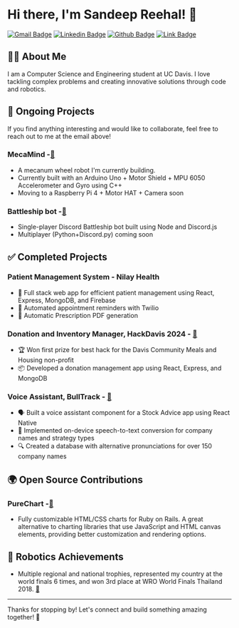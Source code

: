 # Hi there, I'm Sandeep Reehal! 👋

[![Gmail Badge](https://img.shields.io/badge/-sreehal@ucdavis.edu-red?style=flat&logo=Gmail&logoColor=white)](mailto:sreehal@ucdavis.edu)   [![Linkedin Badge](https://img.shields.io/badge/-Sandeep_Reehal-blue?style=flat&logo=Linkedin&logoColor=white)](https://linkedin.com/in/sandeep-reehal-385821263)   [![Github Badge](https://img.shields.io/badge/-Github-black?style=flat&logo=Github&logoColor=white)](https://github.com/reehals)    [![Link Badge](https://img.shields.io/badge/-Portfolio-orange?style=flat&logo=react&logoColor=white)](https://reehals.github.io)

<!-- [GitHub](https://github.com/reehals) | [Portfolio](https://reehals.github.io) -->

## 👨‍🎓 About Me

I am a Computer Science and Engineering student at UC Davis. I love tackling complex problems and creating innovative solutions through code and robotics.

## 🚧 Ongoing Projects
If you find anything interesting and would like to collaborate, feel free to reach out to me at the email above!

### MecaMind -[🔗](https://github.com/ReehalS/MecaMind)
- A mecanum wheel robot I'm currently building.
- Currently built with an Arduino Uno + Motor Shield + MPU 6050 Accelerometer and Gyro using C++
- Moving to a Raspberry Pi 4 + Motor HAT + Camera soon

### Battleship bot -[🔗](https://github.com/ReehalS/battleship-bot)
- Single-player Discord Battleship bot built using Node and Discord.js
- Multiplayer (Python+Discord.py) coming soon

## ✅ Completed Projects

### Patient Management System - Nilay Health
- 🏥 Full stack web app for efficient patient management using React, Express, MongoDB, and Firebase
- 📅 Automated appointment reminders with Twilio
- 📝 Automatic Prescription PDF generation

### Donation and Inventory Manager, HackDavis 2024 - [🔗](https://github.com/ReehalS/dcmh_hackdavis)
- 🏆 Won first prize for best hack for the Davis Community Meals and Housing non-profit
- 📦 Developed a donation management app using React, Express, and MongoDB

### Voice Assistant, BullTrack - [🔗](https://github.com/ReehalS/BulltrackSTT)
- 🗣 Built a voice assistant component for a Stock Advice app using React Native
- 📲 Implemented on-device speech-to-text conversion for company names and strategy types
- 🔍 Created a database with alternative pronunciations for over 150 company names


## 🌍 Open Source Contributions

### PureChart -[🔗](https://github.com/PureChart/purechart)
- Fully customizable HTML/CSS charts for Ruby on Rails. A great alternative to charting libraries that use JavaScript and HTML canvas elements, providing better customization and rendering options.

## 🤖 Robotics Achievements

- Multiple regional and national trophies, represented my country at the world finals 6 times, and won 3rd place at WRO World Finals Thailand 2018. [🔗](https://brickmasters.in/about-us)


---

Thanks for stopping by! Let's connect and build something amazing together! 🚀
